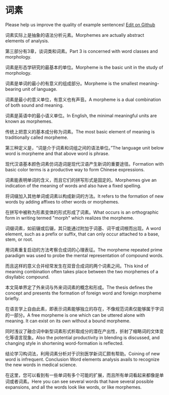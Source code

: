 # 词素

Please help us improve the quality of example sentences! [Edit on Github](https://github.com/jiyushe/jiyu-example-sentence-source/blob/main/chinese/cisu.md)

<p><span class="chinese">词素实际上是抽象的语法分析元素。</span><span class="english">Morphemes are actually abstract elements of analysis.</span></p>

<p><span class="chinese">第三部分有3章，谈词类和词素。</span><span class="english">Part 3 is concerned with word classes and morphology.</span></p>

<p><span class="chinese">词素是形态学研究的最基本的单位。</span><span class="english">Morpheme is the basic unit in the study of morphology.</span></p>

<p><span class="chinese">词素是单词的最小的有意义的组成部分。</span><span class="english">Morpheme is the smallest meaning-bearing unit of language.</span></p>

<p><span class="chinese">词素是最小的意义单位，有意义也有声音。</span><span class="english">A morpheme is a dual combination of both sound and meaning.</span></p>

<p><span class="chinese">词素是英语中的最小语义单位。</span><span class="english">In English, the minimal meaningful units are known as morphemes.</span></p>

<p><span class="chinese">传统上把意义的基本成分称为词素。</span><span class="english">The most basic element of meaning is traditionally called morpheme.</span></p>

<p><span class="chinese">第三种定义是，“词是介于词素和词组之间的语法单位。”</span><span class="english">The language unit below word is morpheme and that above word is phrase.</span></p>

<p><span class="chinese">现代汉语基本颜色词素仿词造词是现代汉语产生新词的重要途径。</span><span class="english">Formation with basic color terms is a productive way to form Chinese expressions.</span></p>

<p><span class="chinese">词素能表明单词的含义，而且它们的拼写形式是固定的。</span><span class="english">Morphemes give an indication of the meaning of words and also have a fixed spelling.</span></p>

<p><span class="chinese">将词缀加入其他单词或词素以构成新词的方法。</span><span class="english">It refers to the formation of new words by adding affixes to other words or morphemes.</span></p>

<p><span class="chinese">在拼写中被称为形素变体的形式形成了词素。</span><span class="english">What occurs is an orthographic form in writing termed "morph" which realizes the morpheme.</span></p>

<p><span class="chinese">词缀词素，如前辍或后辍，其只能通过附加于词基、词干或词根而出现。</span><span class="english">A word element, such as a prefix or suffix, that can only occur attached to a base, stem, or root.</span></p>

<p><span class="chinese">用词素重复启动的方法考察合成词的心理表征。</span><span class="english">The morpheme repeated prime paradigm was used to probe the mental representation of compound words.</span></p>

<p><span class="chinese">而且这样的意义合并经常发生在双音合成词的两个词素之间。</span><span class="english">This kind of meaning combination often takes place between the two morphemes of a disyllabic compound.</span></p>

<p><span class="chinese">本文简单界定了外来词与外来词词素的概念和形成。</span><span class="english">The thesis defines the concept and presents the formation of foreign word and foreign morpheme briefly.</span></p>

<p><span class="chinese">在语言学上自由此素，即表示词素能够独立的存在，不像规范词素仅能够属于字词的一部分。</span><span class="english">A free morpheme is one which can be uttered alone with meaning. It can exist on its own without a bound morpheme.</span></p>

<p><span class="chinese">同时浅议了融合词中新型词素形式析取成分的潜在产出性，折射了缩略词的文体变化等语言现象。</span><span class="english">Also the potential productivity in blending is discussed, and changing style in shortening word-formation is reflected.</span></p>

<p><span class="chinese">结论学习构词法，利用词素分析对于识别医学新词汇颇有帮助。</span><span class="english">Coining of new word is infrequent. Conclusion Word elements analysis avails to recognize the new words in medical science.</span></p>

<p><span class="chinese">在这里，您可以看到有一些单词有多个可能的扩展，而且所有单词看起来都像是单词或者词素。</span><span class="english">Here you can see several words that have several possible expansions, and all the words look like words, or like morphemes.</span></p>

